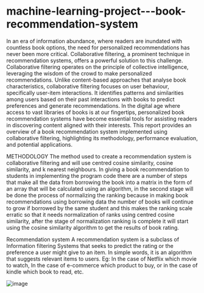 # machine-learning-project---book-recommendation-system
In an era of information abundance, where readers are inundated with countless book options, the need for personalized recommendations has never been more critical. Collaborative filtering, a prominent technique in recommendation systems, offers a powerful solution to this challenge. Collaborative filtering operates on the principle of collective intelligence, leveraging the wisdom of the crowd to make personalized recommendations. Unlike content-based approaches that analyse book characteristics, collaborative filtering focuses on user behaviour, specifically user-item interactions. It identifies patterns and similarities among users based on their past interactions with books to predict preferences and generate recommendations. In the digital age where access to vast libraries of books is at our fingertips, personalized book recommendation systems have become essential tools for assisting readers in discovering content aligned with their interests. This report provides an overview of a book recommendation system implemented using collaborative filtering, highlighting its methodology, performance evaluation, and potential applications.

METHODOLOGY
The method used to create a recommendation system is collaborative filtering and will use centred cosine similarity, cosine similarity, and k nearest neighbours. In giving a book recommendation to students in implementing the program code there are a number of steps that make all the data from borrowing the book into a matrix in the form of an array that will be calculated using an algorithm, in the second stage will be done the process of normalizing the ranking because in making book recommendations using borrowing data the number of books will continue to grow if borrowed by the same student and this makes the ranking scale erratic so that it needs normalization of ranks using centred cosine similarity, after the stage of normalization ranking is complete it will start using the cosine similarity algorithm to get the results of book rating. 

Recommendation system
A recommendation system is a subclass of Information filtering Systems that seeks to predict the rating or the preference a user might give to an item. In simple words, it is an algorithm that suggests relevant items to users. Eg: In the case of Netflix which movie to watch, In the case of e-commerce which product to buy, or in the case of kindle which book to read, etc.

![image](https://github.com/remona19/machine-learning-project---book-recommendation-system/assets/147992703/3ae7c1c8-c7d0-46ce-a55f-ab0cae67c435)

